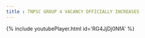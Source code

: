 ```yaml
---
title : TNPSC GROUP 4 VACANCY OFFICIALLY INCREASES
---
```






{% include youtubePlayer.html id='RG4JjDj0NfA' %}
